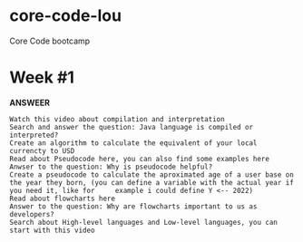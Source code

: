 # core-code-lou
Core Code bootcamp

# Week #1 

**ANSWEER**

    Watch this video about compilation and interpretation
    Search and answer the question: Java language is compiled or interpreted?
    Create an algorithm to calculate the equivalent of your local currencty to USD
    Read about Pseudocode here, you can also find some examples here
    Anwser to the question: Why is pseudocode helpful?
    Create a pseudocode to calculate the aproximated age of a user base on the year they born, (you can define a variable with the actual year if you need it, like for     example i could define Y <-- 2022)
    Read about flowcharts here
    Answer to the question: Why are flowcharts important to us as developers?
    Search about High-level languages and Low-level languages, you can start with this video
